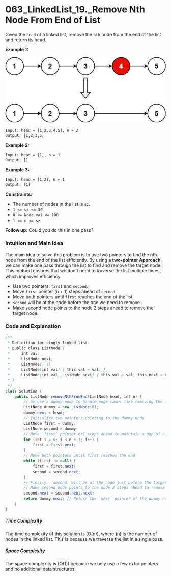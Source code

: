# 063_LinkedList_19._Remove Nth Node From End of List

Given the `head` of a linked list, remove the `nth` node from the end of the list and return its head.

 

**Example 1:**

![img](https://raw.githubusercontent.com/JedLee6/PublicPicBed/main/uPic/remove_ex1.jpg)

```
Input: head = [1,2,3,4,5], n = 2
Output: [1,2,3,5]
```

**Example 2:**

```
Input: head = [1], n = 1
Output: []
```

**Example 3:**

```
Input: head = [1,2], n = 1
Output: [1]
```

 

**Constraints:**

- The number of nodes in the list is `sz`.
- `1 <= sz <= 30`
- `0 <= Node.val <= 100`
- `1 <= n <= sz`

 

**Follow up:** Could you do this in one pass?



### Intuition and Main Idea

The main idea to solve this problem is to use two pointers to find the nth node from the end of the list efficiently. By using a **two-pointer Approach**, we can make one pass through the list to find and remove the target node. This method ensures that we don't need to traverse the list multiple times, which improves efficiency.

- Use two pointers: `first` and `second`.
- Move `first` pointer (n + 1) steps ahead of `second`.
- Move both pointers until `first` reaches the end of the list.
- `second` will be at the node before the one we need to remove.
- Make second node points to the node 2 steps ahead to remove the target node.

### Code and Explanation

```java
/**
 * Definition for singly-linked list.
 * public class ListNode {
 *     int val;
 *     ListNode next;
 *     ListNode() {}
 *     ListNode(int val) { this.val = val; }
 *     ListNode(int val, ListNode next) { this.val = val; this.next = next; }
 * }
 */
class Solution {
    public ListNode removeNthFromEnd(ListNode head, int n) {
        // We use a dummy node to handle edge cases like removing the first node.
        ListNode dummy = new ListNode(0);
        dummy.next = head;
        // Initialize two pointers pointing to the dummy node
        ListNode first = dummy;
        ListNode second = dummy;
        // Move `first` pointer n+1 steps ahead to maintain a gap of n between `first` and `second`. We moved 1 extra step, as we wanna `second` will be at the node just before the target node to be removed.
        for (int i = 0; i < n + 1; i++) {
            first = first.next;
        }
        // Move both pointers until first reaches the end
        while (first != null) {
            first = first.next;
            second = second.next;
        }
        // Finally, `second` will be at the node just before the target node to be removed
        // Make second node points to the node 2 steps ahead to remove the target node
        second.next = second.next.next;
        return dummy.next; // Return the `next` pointer of the dummy node, which is the new head of the list.
    }
}
```

##### Time Complexity

The time complexity of this solution is \(O(n)\), where \(n\) is the number of nodes in the linked list. This is because we traverse the list in a single pass.

##### Space Complexity

The space complexity is \(O(1)\) because we only use a few extra pointers and no additional data structures.
